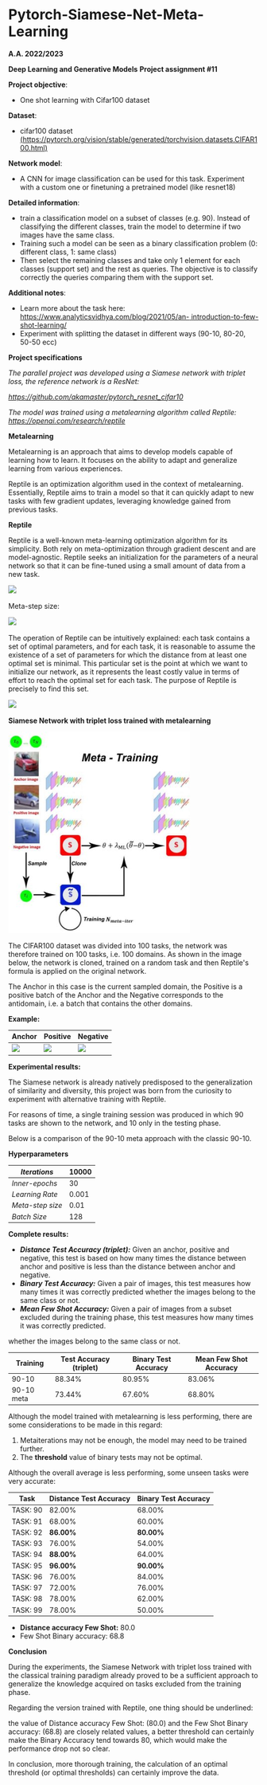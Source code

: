 # Pytorch-Siamese-Net-Meta-Learning
﻿**A.A. 2022/2023**  

**Deep Learning and Generative Models**  **Project assignment #11** 

**Project objective**:   

- One shot learning with Cifar100 dataset

**Dataset**:   

- cifar100 dataset [(https://pytorch.org/vision/stable/generated/torchvision.datasets.CIFAR100.html)](https://pytorch.org/vision/stable/generated/torchvision.datasets.CIFAR100.html)  

**Network model**:   

- A CNN for image classification can be used for this task. Experiment with a custom one or finetuning a pretrained model (like resnet18) 

**Detailed information**:   

- train a classification model on a subset of classes (e.g. 90). Instead of classifying the different classes, train the model to determine if two images have the same class.
- Training such a model can be seen as a binary classification problem (0: different class, 1: same class)
- Then select the remaining classes and take only 1 element for each classes (support set) and the rest as queries. The objective is to classify correctly the queries comparing them with the support set.  

**Additional notes**:  

- Learn more about the task here:[ https://www.analyticsvidhya.com/blog/2021/05/an- introduction-to-few-shot-learning/ ](https://www.analyticsvidhya.com/blog/2021/05/an-introduction-to-few-shot-learning/)
- Experiment with splitting the dataset in different ways (90-10, 80-20, 50-50 ecc)

**Project specifications** 

*The parallel project was developed using a Siamese network with triplet loss, the reference network is a ResNet:* 

[*https://github.com/akamaster/pytorch_resnet_cifar10* ](https://github.com/akamaster/pytorch_resnet_cifar10)

*The model was trained using a metalearning algorithm called Reptile: https://openai.com/research/reptile* 

**Metalearning** 

Metalearning is an approach that aims to develop models capable of learning how to learn. It focuses on the ability to adapt and generalize learning from various experiences. 

Reptile is an optimization algorithm used in the context of metalearning. Essentially, Reptile aims to train a model so that it can quickly adapt to new tasks with few gradient updates, leveraging knowledge gained from previous tasks. 

**Reptile**

Reptile is a well-known meta-learning optimization algorithm for its simplicity. Both rely on meta-optimization through gradient descent and are model-agnostic. Reptile seeks an initialization for the parameters of a neural network so that it can be fine-tuned using a small amount of data from a new task.  

![](https://raw.githubusercontent.com/NicelyCla/Pytorch-Siamese-Net-Meta-Learning/main/Images/reptile1.png)

Meta-step size: 

![](https://raw.githubusercontent.com/NicelyCla/Pytorch-Siamese-Net-Meta-Learning/main/Images/reptile2.png)

The operation of Reptile can be intuitively explained: each task contains a set of optimal parameters, and for each task, it is reasonable to assume the existence of a set of parameters for which the distance from at least one optimal set is minimal. This particular set is the point at which we want to initialize our network, as it represents the least costly value in terms of effort to reach the optimal set for each task. The purpose of Reptile is precisely to find this set. 

![](https://raw.githubusercontent.com/NicelyCla/Pytorch-Siamese-Net-Meta-Learning/main/Images/reptile3.png)

**Siamese Network with triplet loss trained with metalearning** 

![](https://raw.githubusercontent.com/NicelyCla/Pytorch-Siamese-Net-Meta-Learning/main/Images/metatraining.jpeg)

The CIFAR100 dataset was divided into 100 tasks, the network was therefore trained on 100 tasks, i.e. 100 domains. As shown in the image below, the network is cloned, trained on a random task and then Reptile's formula is applied on the original network. 

The Anchor in this case is the current sampled domain, the Positive is a positive batch of the Anchor and the Negative corresponds to the antidomain, i.e. a batch that contains the other domains. 

**Example:**

| Anchor | Positive | Negative |
|--------|----------|----------|
| ![](https://raw.githubusercontent.com/NicelyCla/Pytorch-Siamese-Net-Meta-Learning/main/Images/anchor.png) | ![](https://raw.githubusercontent.com/NicelyCla/Pytorch-Siamese-Net-Meta-Learning/main/Images/positive.png) | ![](https://raw.githubusercontent.com/NicelyCla/Pytorch-Siamese-Net-Meta-Learning/main/Images/negative.png) |


**Experimental results:** 

The Siamese network is already natively predisposed to the generalization of similarity and diversity, this project was born from the curiosity to experiment with alternative training with Reptile. 

For reasons of time, a single training session was produced in which 90 tasks are shown to the network, and 10 only in the testing phase. 

Below is a comparison of the 90-10 meta approach with the classic 90-10. 

**Hyperparameters** 

|*Iterations* |10000 |
| - | - |
|*Inner-epochs* |30 |
|*Learning Rate* |0\.001 |
|*Meta-step size* |0\.01 |
|*Batch Size* |128 |

**Complete results:** 

- ***Distance Test Accuracy (triplet):*** Given an anchor, positive and negative, this test is based on how many times the distance between anchor and positive is less than the distance between anchor and negative.
- ***Binary Test Accuracy:*** Given a pair of images, this test measures how many times it was correctly predicted whether the images belong to the same class or not.
- ***Mean Few Shot Accuracy:*** Given a pair of images from a subset excluded during the training phase, this test measures how many times it was correctly predicted.

whether the images belong to the same class or not.

|**Training** |**Test Accuracy (triplet)** |**Binary Test Accuracy** |**Mean Few Shot Accuracy** |
| - | - | - | - |
|90-10 |88\.34% |80\.95% |83\.06% |
|90-10 meta |73\.44% |67\.60% |68\.80% |

Although the model trained with metalearning is less performing, there are some considerations to be made in this regard: 

1. Metaiterations may not be enough, the model may need to be trained further. 
1. The **threshold** value of binary tests may not be optimal. 

Although the overall average is less performing, some unseen tasks were very accurate: 

| Task  | Distance Test Accuracy | Binary Test Accuracy |
|-------|------------------------|----------------------|
| TASK: 90  | 82.00%                | 68.00%               |
| TASK: 91  | 68.00%                | 60.00%               |
| TASK: 92  | **86.00%**            | **80.00%**           |
| TASK: 93  | 76.00%                | 54.00%               |
| TASK: 94  | **88.00%**            | 64.00%               |
| TASK: 95  | **96.00%**            | **90.00%**           |
| TASK: 96  | 76.00%                | 84.00%               |
| TASK: 97  | 72.00%                | 76.00%               |
| TASK: 98  | 78.00%                | 62.00%               |
| TASK: 99  | 78.00%                | 50.00%               |

- **Distance accuracy Few Shot:** 80.0
- Few Shot Binary accuracy: 68.8

**Conclusion** 

During the experiments, the Siamese Network with triplet loss trained with the classical training paradigm already proved to be a sufficient approach to generalize the knowledge acquired on tasks excluded from the training phase. 

Regarding the version trained with Reptile, one thing should be underlined: 

the value of Distance accuracy Few Shot: (80.0) and the Few Shot Binary accuracy: (68.8) are closely related values, a better threshold can certainly make the Binary Accuracy tend towards 80, which would make the performance drop not so clear. 

In conclusion, more thorough training, the calculation of an optimal threshold (or optimal thresholds) can certainly improve the data. 
